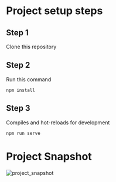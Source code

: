 # Project setup steps
## Step 1
Clone this repository
## Step 2
Run this command
```
npm install
```
## Step 3 
Compiles and hot-reloads for development
```
npm run serve
```

# Project Snapshot
![project_snapshot](https://github.com/IshratMim/Data-Parsing/assets/151955978/f07d10a7-35c0-48df-9d98-13df9bc929bf)
